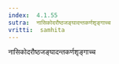 ```yaml
---
index:  4.1.55
sutra:  नासिकोदरौष्ठजङ्घादन्तकर्णशृङ्गाच्च
vritti:  samhita 
---
```


नासिकोदरौष्ठजङ्घादन्तकर्णशृङ्गाच्च

